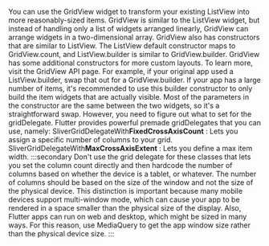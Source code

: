 You can use the GridView widget to transform
your existing ListView into more reasonably-sized items.
GridView is similar to the ListView widget,
but instead of handling only a list of widgets arranged linearly,
GridView can arrange widgets in a two-dimensional array.
GridView also has constructors that are similar to ListView.
The ListView default constructor maps to GridView.count,
and ListView.builder is similar to GridView.builder.
GridView has some additional constructors for more custom layouts.
To learn more, visit the GridView API page.
For example, if your original app used a ListView.builder,
swap that out for a GridView.builder.
If your app has a large number of items,
it's recommended to use this builder constructor to only
build the item widgets that are actually visible.
Most of the parameters in the constructor are the same between
the two widgets, so it's a straightforward swap.
However, you need to figure out what to set for the gridDelegate.
Flutter provides powerful premade gridDelegates
that you can use, namely:
SliverGridDelegateWith<b>FixedCrossAxisCount</b>
: Lets you assign a specific number of columns to your grid.
SliverGridDelegateWith<b>MaxCrossAxisExtent</b> 
: Lets you define a max item width.
:::secondary
Don't use the grid delegate for these classes that lets
you set the column count directly and then hardcode
the number of columns based on whether the device
is a tablet, or whatever. 
The number of columns should be based on the size of
the window and not the size of the physical device.
This distinction is important because many mobile
devices support multi-window mode, which can
cause your app to be rendered in a space smaller than
the physical size of the display. Also, Flutter apps
can run on web and desktop, which might be sized in many ways.
For this reason, use MediaQuery to get the app window size
rather than the physical device size.
:::
